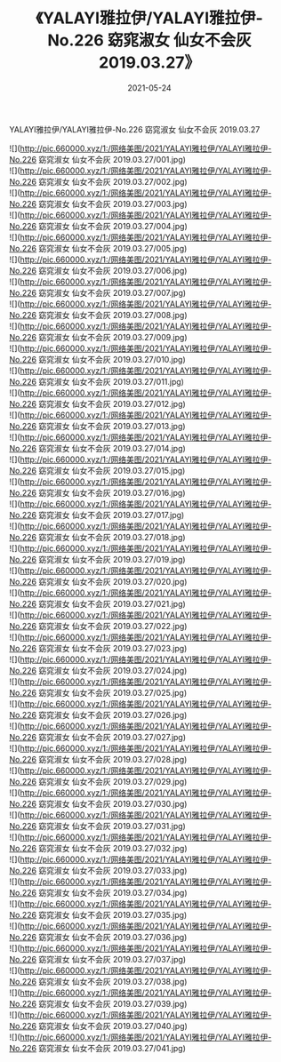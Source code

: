 ﻿---
layout: post
title:  《YALAYI雅拉伊/YALAYI雅拉伊-No.226 窈窕淑女 仙女不会灰 2019.03.27》
date:   2021-05-24
img: http://pic.660000.xyz/1:/网络美图/2021/YALAYI雅拉伊/YALAYI雅拉伊-No.226 窈窕淑女 仙女不会灰 2019.03.27/000.jpg
categories: [美女, 清纯, 唯美]
---

YALAYI雅拉伊/YALAYI雅拉伊-No.226 窈窕淑女 仙女不会灰 2019.03.27

 ![](http://pic.660000.xyz/1:/网络美图/2021/YALAYI雅拉伊/YALAYI雅拉伊-No.226 窈窕淑女 仙女不会灰 2019.03.27/001.jpg) <br>![](http://pic.660000.xyz/1:/网络美图/2021/YALAYI雅拉伊/YALAYI雅拉伊-No.226 窈窕淑女 仙女不会灰 2019.03.27/002.jpg) <br>![](http://pic.660000.xyz/1:/网络美图/2021/YALAYI雅拉伊/YALAYI雅拉伊-No.226 窈窕淑女 仙女不会灰 2019.03.27/003.jpg) <br>![](http://pic.660000.xyz/1:/网络美图/2021/YALAYI雅拉伊/YALAYI雅拉伊-No.226 窈窕淑女 仙女不会灰 2019.03.27/004.jpg) <br>![](http://pic.660000.xyz/1:/网络美图/2021/YALAYI雅拉伊/YALAYI雅拉伊-No.226 窈窕淑女 仙女不会灰 2019.03.27/005.jpg) <br>![](http://pic.660000.xyz/1:/网络美图/2021/YALAYI雅拉伊/YALAYI雅拉伊-No.226 窈窕淑女 仙女不会灰 2019.03.27/006.jpg) <br>![](http://pic.660000.xyz/1:/网络美图/2021/YALAYI雅拉伊/YALAYI雅拉伊-No.226 窈窕淑女 仙女不会灰 2019.03.27/007.jpg) <br>![](http://pic.660000.xyz/1:/网络美图/2021/YALAYI雅拉伊/YALAYI雅拉伊-No.226 窈窕淑女 仙女不会灰 2019.03.27/008.jpg) <br>![](http://pic.660000.xyz/1:/网络美图/2021/YALAYI雅拉伊/YALAYI雅拉伊-No.226 窈窕淑女 仙女不会灰 2019.03.27/009.jpg) <br>![](http://pic.660000.xyz/1:/网络美图/2021/YALAYI雅拉伊/YALAYI雅拉伊-No.226 窈窕淑女 仙女不会灰 2019.03.27/010.jpg) <br>![](http://pic.660000.xyz/1:/网络美图/2021/YALAYI雅拉伊/YALAYI雅拉伊-No.226 窈窕淑女 仙女不会灰 2019.03.27/011.jpg) <br>![](http://pic.660000.xyz/1:/网络美图/2021/YALAYI雅拉伊/YALAYI雅拉伊-No.226 窈窕淑女 仙女不会灰 2019.03.27/012.jpg) <br>![](http://pic.660000.xyz/1:/网络美图/2021/YALAYI雅拉伊/YALAYI雅拉伊-No.226 窈窕淑女 仙女不会灰 2019.03.27/013.jpg) <br>![](http://pic.660000.xyz/1:/网络美图/2021/YALAYI雅拉伊/YALAYI雅拉伊-No.226 窈窕淑女 仙女不会灰 2019.03.27/014.jpg) <br>![](http://pic.660000.xyz/1:/网络美图/2021/YALAYI雅拉伊/YALAYI雅拉伊-No.226 窈窕淑女 仙女不会灰 2019.03.27/015.jpg) <br>![](http://pic.660000.xyz/1:/网络美图/2021/YALAYI雅拉伊/YALAYI雅拉伊-No.226 窈窕淑女 仙女不会灰 2019.03.27/016.jpg) <br>![](http://pic.660000.xyz/1:/网络美图/2021/YALAYI雅拉伊/YALAYI雅拉伊-No.226 窈窕淑女 仙女不会灰 2019.03.27/017.jpg) <br>![](http://pic.660000.xyz/1:/网络美图/2021/YALAYI雅拉伊/YALAYI雅拉伊-No.226 窈窕淑女 仙女不会灰 2019.03.27/018.jpg) <br>![](http://pic.660000.xyz/1:/网络美图/2021/YALAYI雅拉伊/YALAYI雅拉伊-No.226 窈窕淑女 仙女不会灰 2019.03.27/019.jpg) <br>![](http://pic.660000.xyz/1:/网络美图/2021/YALAYI雅拉伊/YALAYI雅拉伊-No.226 窈窕淑女 仙女不会灰 2019.03.27/020.jpg) <br>![](http://pic.660000.xyz/1:/网络美图/2021/YALAYI雅拉伊/YALAYI雅拉伊-No.226 窈窕淑女 仙女不会灰 2019.03.27/021.jpg) <br>![](http://pic.660000.xyz/1:/网络美图/2021/YALAYI雅拉伊/YALAYI雅拉伊-No.226 窈窕淑女 仙女不会灰 2019.03.27/022.jpg) <br>![](http://pic.660000.xyz/1:/网络美图/2021/YALAYI雅拉伊/YALAYI雅拉伊-No.226 窈窕淑女 仙女不会灰 2019.03.27/023.jpg) <br>![](http://pic.660000.xyz/1:/网络美图/2021/YALAYI雅拉伊/YALAYI雅拉伊-No.226 窈窕淑女 仙女不会灰 2019.03.27/024.jpg) <br>![](http://pic.660000.xyz/1:/网络美图/2021/YALAYI雅拉伊/YALAYI雅拉伊-No.226 窈窕淑女 仙女不会灰 2019.03.27/025.jpg) <br>![](http://pic.660000.xyz/1:/网络美图/2021/YALAYI雅拉伊/YALAYI雅拉伊-No.226 窈窕淑女 仙女不会灰 2019.03.27/026.jpg) <br>![](http://pic.660000.xyz/1:/网络美图/2021/YALAYI雅拉伊/YALAYI雅拉伊-No.226 窈窕淑女 仙女不会灰 2019.03.27/027.jpg) <br>![](http://pic.660000.xyz/1:/网络美图/2021/YALAYI雅拉伊/YALAYI雅拉伊-No.226 窈窕淑女 仙女不会灰 2019.03.27/028.jpg) <br>![](http://pic.660000.xyz/1:/网络美图/2021/YALAYI雅拉伊/YALAYI雅拉伊-No.226 窈窕淑女 仙女不会灰 2019.03.27/029.jpg) <br>![](http://pic.660000.xyz/1:/网络美图/2021/YALAYI雅拉伊/YALAYI雅拉伊-No.226 窈窕淑女 仙女不会灰 2019.03.27/030.jpg) <br>![](http://pic.660000.xyz/1:/网络美图/2021/YALAYI雅拉伊/YALAYI雅拉伊-No.226 窈窕淑女 仙女不会灰 2019.03.27/031.jpg) <br>![](http://pic.660000.xyz/1:/网络美图/2021/YALAYI雅拉伊/YALAYI雅拉伊-No.226 窈窕淑女 仙女不会灰 2019.03.27/032.jpg) <br>![](http://pic.660000.xyz/1:/网络美图/2021/YALAYI雅拉伊/YALAYI雅拉伊-No.226 窈窕淑女 仙女不会灰 2019.03.27/033.jpg) <br>![](http://pic.660000.xyz/1:/网络美图/2021/YALAYI雅拉伊/YALAYI雅拉伊-No.226 窈窕淑女 仙女不会灰 2019.03.27/034.jpg) <br>![](http://pic.660000.xyz/1:/网络美图/2021/YALAYI雅拉伊/YALAYI雅拉伊-No.226 窈窕淑女 仙女不会灰 2019.03.27/035.jpg) <br>![](http://pic.660000.xyz/1:/网络美图/2021/YALAYI雅拉伊/YALAYI雅拉伊-No.226 窈窕淑女 仙女不会灰 2019.03.27/036.jpg) <br>![](http://pic.660000.xyz/1:/网络美图/2021/YALAYI雅拉伊/YALAYI雅拉伊-No.226 窈窕淑女 仙女不会灰 2019.03.27/037.jpg) <br>![](http://pic.660000.xyz/1:/网络美图/2021/YALAYI雅拉伊/YALAYI雅拉伊-No.226 窈窕淑女 仙女不会灰 2019.03.27/038.jpg) <br>![](http://pic.660000.xyz/1:/网络美图/2021/YALAYI雅拉伊/YALAYI雅拉伊-No.226 窈窕淑女 仙女不会灰 2019.03.27/039.jpg) <br>![](http://pic.660000.xyz/1:/网络美图/2021/YALAYI雅拉伊/YALAYI雅拉伊-No.226 窈窕淑女 仙女不会灰 2019.03.27/040.jpg) <br>![](http://pic.660000.xyz/1:/网络美图/2021/YALAYI雅拉伊/YALAYI雅拉伊-No.226 窈窕淑女 仙女不会灰 2019.03.27/041.jpg) <br>